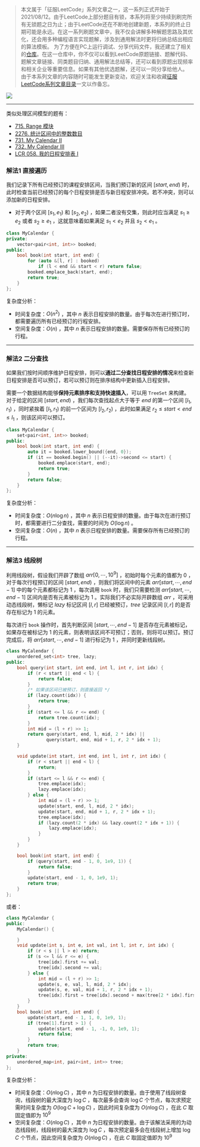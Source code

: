 > 本文属于「征服LeetCode」系列文章之一，这一系列正式开始于2021/08/12。由于LeetCode上部分题目有锁，本系列将至少持续到刷完所有无锁题之日为止；由于LeetCode还在不断地创建新题，本系列的终止日期可能是永远。在这一系列刷题文章中，我不仅会讲解多种解题思路及其优化，还会用多种编程语言实现题解，涉及到通用解法时更将归纳总结出相应的算法模板。
> <b></b>
> 为了方便在PC上运行调试、分享代码文件，我还建立了相关的[仓库](https://github.com/memcpy0/LeetCode-Conquest)。在这一仓库中，你不仅可以看到LeetCode原题链接、题解代码、题解文章链接、同类题目归纳、通用解法总结等，还可以看到原题出现频率和相关企业等重要信息。如果有其他优选题解，还可以一同分享给他人。
> <b></b>
> 由于本系列文章的内容随时可能发生更新变动，欢迎关注和收藏[征服LeetCode系列文章目录](https://memcpy0.blog.csdn.net/article/details/119656559)一文以作备忘。

![](https://image-1307616428.cos.ap-beijing.myqcloud.com/Obsidian/202309111940235.png)

---
类似处理区间模型的题有：
- [715. Range 模块](https://leetcode.cn/problems/range-module/)
- [2276. 统计区间中的整数数目](https://leetcode.cn/problems/count-integers-in-intervals/)
- [731. My Calendar II](https://leetcode.cn/problems/my-calendar-ii/)
- [732. My Calendar III](https://leetcode.cn/problems/my-calendar-iii/)
- [LCR 058. 我的日程安排表 I](https://leetcode.cn/problems/fi9suh/)
### 解法1 直接遍历
我们记录下所有已经预订的课程安排区间，当我们预订新的区间 $[\textit{start}, \textit{end})$ 时，此时检查当前已经预订的每个日程安排是否与新日程安排冲突。若不冲突，则可以添加新的日程安排。
- 对于两个区间 $[s_1, e_1)$ 和 $[s_2, e_2)$ ，如果二者没有交集，则此时应当满足 $s_1 \ge e_2$ 或者 $s_2 \ge e_1$ ，这就意味着如果满足 $s_1 < e_2$ 并且 $s_2 < e_1$ 。
​
```cpp
class MyCalendar {
private:
    vector<pair<int, int>> booked;
public:
    bool book(int start, int end) {
        for (auto &[l, r] : booked)
            if (l < end && start < r) return false;
        booked.emplace_back(start, end);
        return true;
    }
};
```
复杂度分析：
- 时间复杂度：$O(n^2)$ ，其中 $n$ 表示日程安排的数量。由于每次在进行预订时，都需要遍历所有已经预订的行程安排。
- 空间复杂度：$O(n)$ ，其中 $n$ 表示日程安排的数量。需要保存所有已经预订的行程。

---
### 解法2 二分查找
如果我们按时间顺序维护日程安排，则可以**通过二分查找日程安排的情况**来检查新日程安排是否可以预订，若可以预订则在排序结构中更新插入日程安排。

需要一个数据结构能够**保持元素排序和支持快速插入**，可以用 $\texttt{TreeSet}$ 来构建。对于给定的区间 $[start,end)$ ，我们每次查找起点大于等于 $\textit{end}$ 的第一个区间 $[l_1,r_1)$ ，同时紧挨着 $[l_1,r_1)$ 的前一个区间为 $[l_2,r_2)$ ，此时如果满足 $r_2 \le \textit{start} < \textit{end} \le l_1$ ，则该区间可以预订。
```cpp
class MyCalendar {
    set<pair<int, int>> booked;
public:
    bool book(int start, int end) {
        auto it = booked.lower_bound({end, 0});
        if (it == booked.begin() || (--it)->second <= start) {
            booked.emplace(start, end);
            return true;
        }
        return false;
    }
};
```
复杂度分析：
- 时间复杂度：$O(n\log n)$ ，其中 $n$ 表示日程安排的数量。由于每次在进行预订时，都需要进行二分查找，需要的时间为 $O(\log n)$ 。
- 空间复杂度：$O(n)$ ，其中 $n$ 表示日程安排的数量。需要保存所有已经预订的行程。

---
### 解法3 线段树
利用线段树，假设我们开辟了数组 $\textit{arr}[0,\cdots, 10^9]$ ，初始时每个元素的值都为 $0$ ，对于每次行程预订的区间 $[start, end)$ ，则我们将区间中的元素 $\textit{arr}[\textit{start},\cdots,\textit{end}-1]$ 中的每个元素都标记为 $1$ ，每次调用 $\texttt{book}$ 时，我们只需要检测 $\textit{arr}[\textit{start},\cdots,\textit{end}-1]$ 区间内是否有元素被标记为 $1$ 。实际我们不必实际开辟数组 $\textit{arr}$ ，可采用动态线段树，懒标记 $\textit{lazy}$ 标记区间 $[l,r]$ 已经被预订，$\textit{tree}$ 记录区间 $[l,r]$ 的是否存在标记为 $1$ 的元素。

每次进行 $\texttt{book}$ 操作时，首先判断区间 $[\textit{start},\cdots,\textit{end}-1]$ 是否存在元素被标记，如果存在被标记为 $1$ 的元素，则表明该区间不可预订；否则，则将可以预订。预订完成后，将 $\textit{arr}[\textit{start},\cdots,\textit{end}-1]$ 进行标记为 $1$ ，并同时更新线段树。
```cpp
class MyCalendar {
    unordered_set<int> tree, lazy;
public:
    bool query(int start, int end, int l, int r, int idx) {
        if (r < start || end < l) {
            return false;
        }
        /* 如果该区间已被预订，则直接返回 */
        if (lazy.count(idx)) {
            return true;
        }
        if (start <= l && r <= end) {
            return tree.count(idx);
        }
        int mid = (l + r) >> 1;
        return query(start, end, l, mid, 2 * idx) ||
               query(start, end, mid + 1, r, 2 * idx + 1);
    }

    void update(int start, int end, int l, int r, int idx) {
        if (r < start || end < l) {
            return;
        }
        if (start <= l && r <= end) {
            tree.emplace(idx);
            lazy.emplace(idx);
        } else {
            int mid = (l + r) >> 1;
            update(start, end, l, mid, 2 * idx);
            update(start, end, mid + 1, r, 2 * idx + 1);
            tree.emplace(idx);
            if (lazy.count(2 * idx) && lazy.count(2 * idx + 1)) {
                lazy.emplace(idx);
            }
        }
    }

    bool book(int start, int end) {
        if (query(start, end - 1, 0, 1e9, 1)) {
            return false;
        }
        update(start, end - 1, 0, 1e9, 1);
        return true;
    }
};
```
或者：
```cpp
class MyCalendar {
public:
    MyCalendar() {

    }
    void update(int s, int e, int val, int l, int r, int idx) {
        if (r < s || l > e) return;
        if (s <= l && r <= e) {
            tree[idx].first += val;
            tree[idx].second += val;
        } else {
            int mid = (l + r) >> 1;
            update(s, e, val, l, mid, 2 * idx);
            update(s, e, val, mid + 1, r, 2 * idx + 1);
            tree[idx].first = tree[idx].second + max(tree[2 * idx].first, tree[2 * idx + 1].first);
        }
    }    
    bool book(int start, int end) {
        update(start, end - 1, 1, 0, 1e9, 1);
        if (tree[1].first > 1) {
            update(start, end - 1, -1, 0, 1e9, 1);
            return false;
        }
        return true;
    }
private:
    unordered_map<int, pair<int, int>> tree;
};
```
复杂度分析：
- 时间复杂度：$O(n \log C)$ ，其中 $n$ 为日程安排的数量。由于使用了线段树查询，线段树的最大深度为 $\log C$ ，每次最多会查询 $\log C$ 个节点，每次求预定需时间复杂度为 $O(\log C + \log C)$ ，因此时间复杂度为 $O(n \log C)$ ，在此 $C$ 取固定值即为 $10^9$ 
- 空间复杂度：$O(n \log C)$ ，其中 $n$ 为日程安排的数量。由于该解法采用的为动态线段树，线段树的最大深度为 $\log C$ ，每次预定最多会在线段树上增加 $\log C$ 个节点，因此空间复杂度为 $O(n \log C)$ ，在此 $C$ 取固定值即为 $10^9$ 
 

